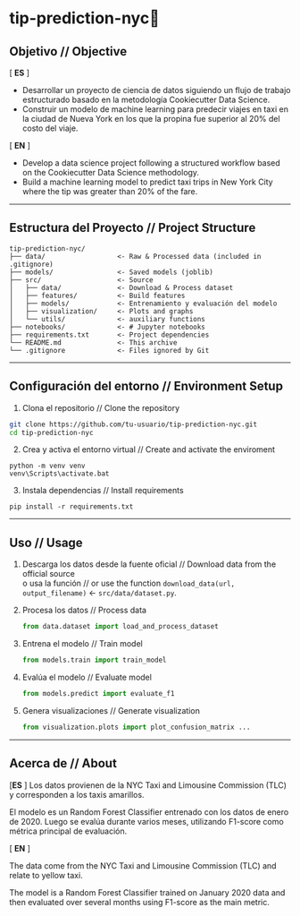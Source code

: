 # tip-prediction-nyc🗽
## Objetivo // Objective

[ **ES** ]
- Desarrollar un proyecto de ciencia de datos siguiendo un flujo de trabajo estructurado basado en la metodología Cookiecutter Data Science.
- Construir un modelo de machine learning para predecir viajes en taxi en la ciudad de Nueva York en los que la propina fue superior al 20% del costo del viaje.

[ **EN** ]
- Develop a data science project following a structured workflow based on the Cookiecutter Data Science methodology.
- Build a machine learning model to predict taxi trips in New York City where the tip was greater than 20% of the fare.  

---

## Estructura del Proyecto // Project Structure

```
tip-prediction-nyc/
├── data/                  <- Raw & Processed data (included in .gitignore) 
├── models/                <- Saved models (joblib)
├── src/                   <- Source 
│   ├── data/              <- Download & Process dataset
│   ├── features/          <- Build features
│   ├── models/            <- Entrenamiento y evaluación del modelo
│   ├── visualization/     <- Plots and graphs
│   └── utils/             <- auxiliary functions
├── notebooks/             <- # Jupyter notebooks
├── requirements.txt       <- Project dependencies
└── README.md              <- This archive
└── .gitignore             <- Files ignored by Git
```
---

## Configuración del entorno // Environment Setup

1. Clona el repositorio // Clone the repository
```bash
git clone https://github.com/tu-usuario/tip-prediction-nyc.git
cd tip-prediction-nyc
```
2. Crea y activa el entorno virtual // Create and activate the enviroment
```
python -m venv venv
venv\Scripts\activate.bat
```
3. Instala dependencias // Install requirements
```
pip install -r requirements.txt
```
---
## Uso // Usage
                     
1. Descarga los datos desde la fuente oficial // Download data from the official source  
   o usa la función  // or use the function
   `download_data(url, output_filename)` <- `src/data/dataset.py`. 

2. Procesa los datos // Process data
   ```python
   from data.dataset import load_and_process_dataset
   ```

3. Entrena el modelo // Train model
   ```python
   from models.train import train_model
   ```

4. Evalúa el modelo // Evaluate model
   ```python
   from models.predict import evaluate_f1
   ```

5. Genera visualizaciones // Generate visualization
   ```python
   from visualization.plots import plot_confusion_matrix ...
   ```

---

##  Acerca de // About
[**ES** ]
Los datos provienen de la NYC Taxi and Limousine Commission (TLC) y corresponden a los taxis amarillos.

El modelo es un Random Forest Classifier entrenado con los datos de enero de 2020. Luego se evalúa durante varios meses, utilizando F1-score como métrica principal de evaluación.

[ **EN** ]

The data come from the NYC Taxi and Limousine Commission (TLC) and relate to yellow taxi.

The model is a Random Forest Classifier trained on January 2020 data and then evaluated over several months  using F1-score as the main metric.